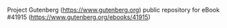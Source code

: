 Project Gutenberg (https://www.gutenberg.org) public repository for eBook #41915 (https://www.gutenberg.org/ebooks/41915)
